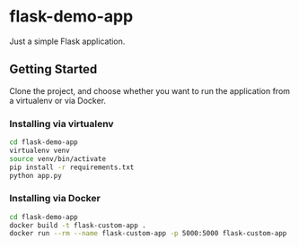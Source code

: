 # flask-demo-app

Just a simple Flask application.

## Getting Started

Clone the project, and choose whether you want to run the application from a virtualenv or via Docker.

### Installing via virtualenv

```bash
cd flask-demo-app
virtualenv venv
source venv/bin/activate
pip install -r requirements.txt
python app.py
```

### Installing via Docker

```bash
cd flask-demo-app
docker build -t flask-custom-app .
docker run --rm --name flask-custom-app -p 5000:5000 flask-custom-app
```

